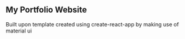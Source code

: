 ## My Portfolio Website

Built upon template created using create-react-app by making use of material ui 
